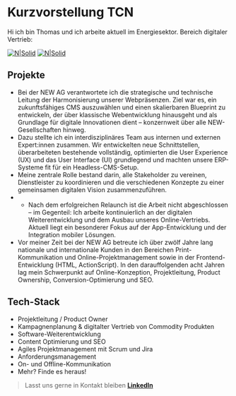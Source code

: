# Kurzvorstellung TCN


Hi ich bin Thomas und ich arbeite aktuell im Energiesektor. Bereich digitaler Vertrieb:

[![N|Solid](https://www.new-energie.de/favicon/new-energie/favicon.ico)](https://www.new-energie.de/) [![N|Solid](https://www.klickenergie.de/favicon/klick-energie-content/favicon.ico)](https://www.klickenergie.de/)


## Projekte
- Bei der NEW AG verantwortete ich die strategische und technische Leitung der Harmonisierung unserer Webpräsenzen. Ziel war es, ein zukunftsfähiges CMS auszuwählen und einen skalierbaren Blueprint zu entwickeln, der über klassische Webentwicklung hinausgeht und als Grundlage für digitale Innovationen dient – konzernweit über alle NEW-Gesellschaften hinweg.
- Dazu stellte ich ein interdisziplinäres Team aus internen und externen Expert:innen zusammen. Wir entwickelten neue Schnittstellen, überarbeiteten bestehende vollständig, optimierten die User Experience (UX) und das User Interface (UI) grundlegend und machten unsere ERP-Systeme fit für ein Headless-CMS-Setup.
- Meine zentrale Rolle bestand darin, alle Stakeholder zu vereinen, Dienstleister zu koordinieren und die verschiedenen Konzepte zu einer gemeinsamen digitalen Vision zusammenzuführen.
-  - Nach dem erfolgreichen Relaunch ist die Arbeit nicht abgeschlossen – im Gegenteil: Ich arbeite kontinuierlich an der digitalen Weiterentwicklung und dem Ausbau unseres Online-Vertriebs. Aktuell liegt ein besonderer Fokus auf der App-Entwicklung und der Integration mobiler Lösungen.
-  Vor meiner Zeit bei der NEW AG betreute ich über zwölf Jahre lang nationale und internationale Kunden in den Bereichen Print-Kommunikation und Online-Projektmanagement sowie in der Frontend-Entwicklung (HTML, ActionScript). In den darauffolgenden acht Jahren lag mein Schwerpunkt auf Online-Konzeption, Projektleitung, Product Ownership, Conversion-Optimierung und SEO.


## Tech-Stack

- Projektleitung / Product Owner
- Kampagnenplanung & digitalter Vertrieb von Commodity Produkten
- Software-Weiterentwicklung
- Content Optimierung und SEO
- Agiles Projektmanagement mit Scrum und Jira
- Anforderungsmanagement
- On- und Offline-Kommunikation
- Mehr? Finde es heraus!

> Lasst uns gerne in Kontakt bleiben **[LinkedIn](https://www.linkedin.com/in/thomas-classen//)**



